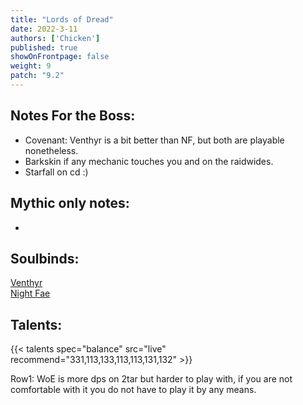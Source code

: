 ```yaml
---
title: "Lords of Dread"
date: 2022-3-11
authors: ['Chicken']
published: true
showOnFrontpage: false
weight: 9
patch: "9.2"
---
```



## Notes For the Boss:
- Covenant: Venthyr is a bit better than NF, but both are playable nonetheless.
- Barkskin if any mechanic touches you and on the raidwides.
- Starfall on cd :)

## Mythic only notes:
- 

## Soulbinds:
[Venthyr](https://ptr.wowhead.com/soulbind-calc/venthyr/theotar-the-mad-duke/druid/AwCWb74CBTUgCBU1yggSBTWHCCUy4ggjBTJJCBV2AAg1Mj8I)
<br>[Night Fae](https://ptr.wowhead.com/soulbind-calc/night-fae/niya/druid/AwCW5b4CBTXKCCU1IAgTBTXGCBUy5AglMuIIIhUySQgldgAI)


## Talents:

{{< talents spec="balance" src="live" recommend="331,113,133,113,113,131,132" >}}

Row1: WoE is more dps on 2tar but harder to play with, if you are not comfortable with it you do not have to play it by any means.

